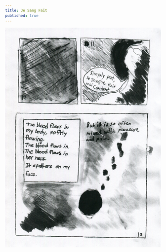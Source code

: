 ```yaml
---
title: Je Sang Fait
published: true
---
```

![image](https://raw.githubusercontent.com/LWFlouisa/uploadedfairyalt/master/pages/page6.png)
